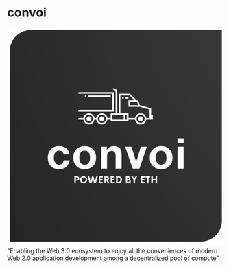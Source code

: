 # convoi
![alt text](https://github.com/wesfloyd/convoi/raw/main/images/convoi.eth.small.png)
“Enabling the Web 3.0 ecosystem to enjoy all the conveniences of modern Web 2.0 application development among a decentralized pool of compute”

